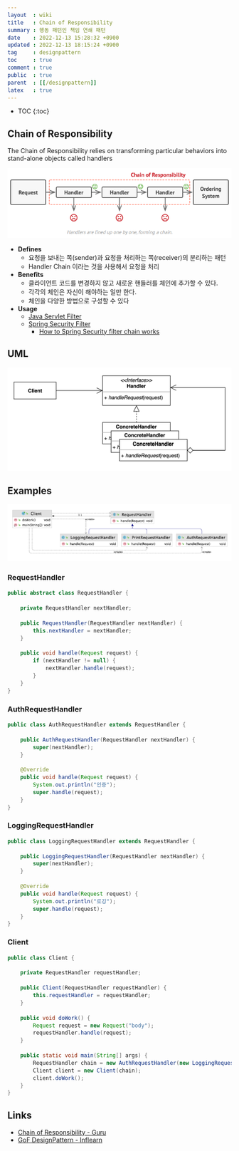 ```yaml
---
layout  : wiki
title   : Chain of Responsibility
summary : 행동 패턴인 책임 연쇄 패턴
date    : 2022-12-13 15:28:32 +0900
updated : 2022-12-13 18:15:24 +0900
tag     : designpattern
toc     : true
comment : true
public  : true
parent  : [[/designpattern]]
latex   : true
---
```

* TOC
{:toc}

## Chain of Responsibility

The Chain of Responsibility relies on transforming particular behaviors into stand-alone objects called handlers

![](/resource/wiki/designpattern-chain-of-responsibility/cor.png)

- __Defines__
  - 요청을 보내는 쪽(sender)과 요청을 처리하는 쪽(receiver)의 분리하는 패턴
  - Handler Chain 이라는 것을 사용해서 요청을 처리
- __Benefits__
  - 클라이언트 코드를 변경하지 않고 새로운 핸들러를 체인에 추가할 수 있다.
  - 각각의 체인은 자신이 해야하는 일만 한다.
  - 체인을 다양한 방법으로 구성할 수 있다
- __Usage__
  - [Java Servlet Filter](https://docs.oracle.com/javaee/7/api/javax/servlet/FilterChain.html)
  - [Spring Security Filter](https://docs.spring.io/spring-security/site/docs/4.2.1.RELEASE/reference/htmlsingle/#security-filter-chain)
    - [How to Spring Security filter chain works](https://stackoverflow.com/questions/41480102/how-spring-security-filter-chain-works)

## UML

![](/resource/wiki/designpattern-chain-of-responsibility/cor-uml.png)

## Examples

![](/resource/wiki/designpattern-chain-of-responsibility/concrete.png)

### RequestHandler

```java
public abstract class RequestHandler {

    private RequestHandler nextHandler;

    public RequestHandler(RequestHandler nextHandler) {
        this.nextHandler = nextHandler;
    }

    public void handle(Request request) {
        if (nextHandler != null) {
            nextHandler.handle(request);
        }
    }
}
```

### AuthRequestHandler

```java
public class AuthRequestHandler extends RequestHandler {

    public AuthRequestHandler(RequestHandler nextHandler) {
        super(nextHandler);
    }

    @Override
    public void handle(Request request) {
        System.out.println("인증");
        super.handle(request);
    }
}
```

### LoggingRequestHandler

```java
public class LoggingRequestHandler extends RequestHandler {

    public LoggingRequestHandler(RequestHandler nextHandler) {
        super(nextHandler);
    }

    @Override
    public void handle(Request request) {
        System.out.println("로깅");
        super.handle(request);
    }
}
```

### Client

```java
public class Client {

    private RequestHandler requestHandler;

    public Client(RequestHandler requestHandler) {
        this.requestHandler = requestHandler;
    }

    public void doWork() {
        Request request = new Request("body");
        requestHandler.handle(request);
    }

    public static void main(String[] args) {
        RequestHandler chain = new AuthRequestHandler(new LoggingRequestHandler(new PrintRequestHandler(null)));
        Client client = new Client(chain);
        client.doWork();
    }
}
```

## Links

- [Chain of Responsibility - Guru](https://refactoring.guru/design-patterns/chain-of-responsibility)
- [GoF DesignPattern - Inflearn](https://www.inflearn.com/course/%EB%94%94%EC%9E%90%EC%9D%B8-%ED%8C%A8%ED%84%B4/dashboard)